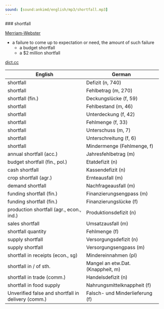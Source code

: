 ```yaml
---
sound: [sound:ankimd/english/mp3/shortfall.mp3]
---
```


\### shortfall

[Merriam-Webster](https://www.merriam-webster.com/dictionary/shortfall)

- a failure to come up to expectation or need, the amount of such failure
    - a budget shortfall
    - a $2 million shortfall

[dict.cc](https://www.dict.cc/shortfall)

| English        | German       |
| -------------- | ------------ |
| shortfall | Defizit (n, 740) |
| shortfall | Fehlbetrag (m, 270) |
| shortfall (fin.) | Deckungslücke (f, 59) |
| shortfall | Fehlbestand (m, 46) |
| shortfall | Unterdeckung (f, 42) |
| shortfall | Fehlmenge (f, 33) |
| shortfall | Unterschuss (m, 7) |
| shortfall | Unterschreitung (f, 6) |
| shortfall | Mindermenge (Fehlmenge, f) |
| annual shortfall (acc.) | Jahresfehlbetrag (m) |
| budget shortfall (fin., pol.) | Etatdefizit (n) |
| cash shortfall | Kassendefizit (n) |
| crop shortfall (agr.) | Ernteausfall (m) |
| demand shortfall | Nachfrageausfall (m) |
| funding shortfall (fin.) | Finanzierungsengpass (m) |
| funding shortfall (fin.) | Finanzierungslücke (f) |
| production shortfall (agr., econ., ind.) | Produktionsdefizit (n) |
| sales shortfall | Umsatzausfall (m) |
| shortfall quantity | Fehlmenge (f) |
| supply shortfall | Versorgungsdefizit (n) |
| supply shortfall | Versorgungsengpass (m) |
| shortfall in receipts (econ., sg) | Mindereinnahmen (pl) |
| shortfall in / of sth. | Mangel an etw.Dat. (Knappheit, m) |
| shortfall in trade (comm.) | Handelsdefizit (n) |
| shortfall in food supply | Nahrungsmittelknappheit (f) |
| Unverified false and shortfall in delivery (comm.) | Falsch- und Minderlieferung (f) |
